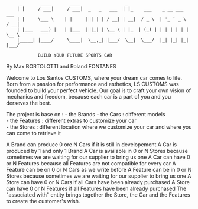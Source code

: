 		 _       ____       ____                 _                             
		| |     / ___|     / ___|  _   _   ___  | |_    ___    _ __ ___    ___ 
		| |     \___ \    | |     | | | | / __| | __|  / _ \  | '_ ` _ \  / __|
		| |___   ___) |   | |___  | |_| | \__ \ | |_  | (_) | | | | | | | \__ \
		|_____| |____/     \____|  \__,_| |___/  \__|  \___/  |_| |_| |_| |___/
                                                                        
				BUILD YOUR FUTURE SPORTS CAR

By Max BORTOLOTTI and Roland FONTANES

Welcome to Los Santos CUSTOMS, where your dream car comes to life. Born from a passion for performance and esthetics, LS CUSTOMS was founded to build your perfect vehicle. Our goal is to craft your own vision of mechanics and freedom, because each car is a part of you and you derseves the best.

The project is base on : - the Brands 
                         - the Cars : different models  
                         - the Features : different extras to customize your car  
                         - the Stores : different location where we customize your car and where you can come to retrieve it

A Brand can produce 0 ore N Cars if it is still in developement A Car is produced by 1 and only 1 Brand A Car is available in 0 or N Stores because sometimes we are waiting for our supplier to bring us one A Car can have 0 or N Features because all Features are not compatible for every car A Feature can be on 0 or N Cars as we write before A Feature can be in 0 or N Stores because sometimes we are waiting for our supplier to bring us one A Store can have 0 or N Cars if all Cars have
been already purchased A Store can have 0 or N Features if all Features have been already purchased The \"associated with\" entity brings together the Store, the Car and the Features to create the customer\'s wish.
